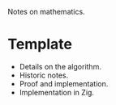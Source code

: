 Notes on mathematics.

# Template
* Details on the algorithm.
* Historic notes. 
* Proof and implementation.
* Implementation in Zig.
